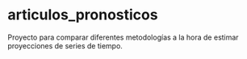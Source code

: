 # articulos_pronosticos
Proyecto para comparar diferentes metodologías a la hora de estimar proyecciones de series de tiempo.
